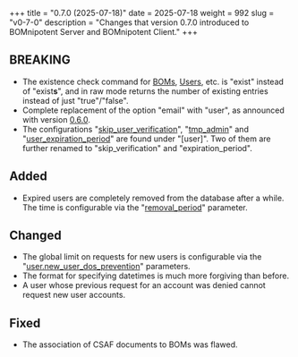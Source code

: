 +++
title = "0.7.0 (2025-07-18)"
date = 2025-07-18
weight = 992
slug = "v0-7-0"
description = "Changes that version 0.7.0 introduced to BOMnipotent Server and BOMnipotent Client."
+++

## BREAKING
- The existence check command for [BOMs](/client/consumer/boms/#existence), [Users](/client/manager/access-management/user-management/#existence), etc. is "exist" instead of "exist**s**", and in raw mode returns the number of existing entries instead of just "true"/"false".
- Complete replacement of the option "email" with "user", as announced with version [0.6.0](/changelog/v0-6-0/).
- The configurations "[skip_user_verification](/server/configuration/required/smtp/#skipping-user-verification)", "[tmp_admin](/server/configuration/optional/tmp-admin/)" and "[user_expiration_period](/server/configuration/optional/user-expiration-period/)" are found under "[user]". Two of them are further renamed to "skip_verification" and "expiration_period".

## Added
- Expired users are completely removed from the database after a while. The time is configurable via the "[removal_period](/server/configuration/optional/user-expiration-period/#removal-period)" parameter.

## Changed
- The global limit on requests for new users is configurable via the "[user.new_user_dos_prevention](/server/configuration/optional/dos-prevention/#global-request-user-dos-prevention)" parameters.
- The format for specifying datetimes is much more forgiving than before.
- A user whose previous request for an account was denied cannot request new user accounts.

## Fixed
- The association of CSAF documents to BOMs was flawed.

